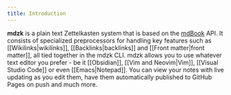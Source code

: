 ```yaml
---
title: Introduction
---
```


**mdzk** is a plain text Zettelkasten system that is based on the [mdBook](https://rust-lang.github.io/mdBook/) API. It consists of specialized preprocessors for handling key features such as [[Wikilinks|wikilinks]], [[Backlinks|backlinks]] and [[Front matter|front matter]], all tied together in the mdzk CLI. mdzk allows you to use whatever text editor you prefer - be it [[Obsidian]], [[Vim and Neovim|Vim]], [[Visual Studio Code]] or even [[Emacs|Notepad]]. You can view your notes with live updating as you edit them, have them automatically published to GitHub Pages on push and much more.
